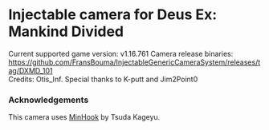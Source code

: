 Injectable camera for Deus Ex: Mankind Divided
============================

Current supported game version: v1.16.761
Camera release binaries: https://github.com/FransBouma/InjectableGenericCameraSystem/releases/tag/DXMD_101    
Credits: Otis_Inf. Special thanks to K-putt and Jim2Point0  

### Acknowledgements
This camera uses [MinHook](https://github.com/TsudaKageyu/minhook) by Tsuda Kageyu.
